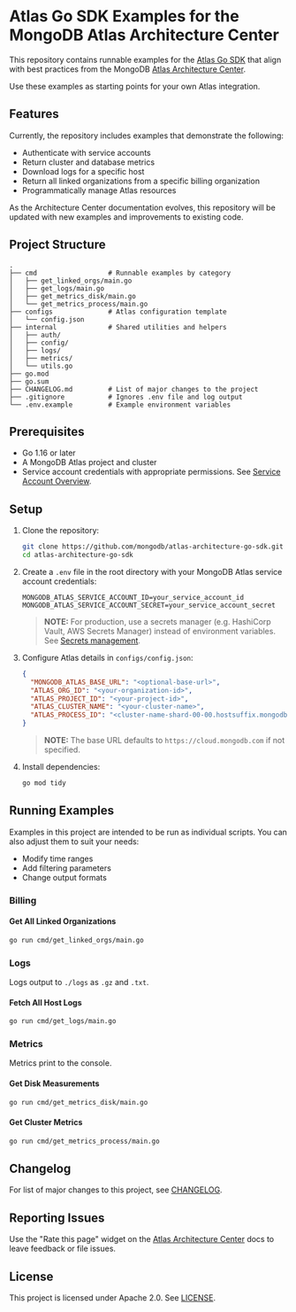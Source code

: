 # Atlas Go SDK Examples for the MongoDB Atlas Architecture Center

This repository contains runnable examples for the
[Atlas Go SDK](https://www.mongodb.com/docs/atlas/sdk/)
that align with best practices from the MongoDB
[Atlas Architecture Center](https://www.mongodb.com/docs/atlas/architecture/current/).

Use these examples as starting points for your own Atlas integration.

## Features

Currently, the repository includes examples that demonstrate the following:

- Authenticate with service accounts
- Return cluster and database metrics
- Download logs for a specific host
- Return all linked organizations from a specific billing organization
- Programmatically manage Atlas resources

As the Architecture Center documentation evolves, this repository will be updated with new examples 
and improvements to existing code. 

## Project Structure

```text
.
├── cmd                  # Runnable examples by category
│   ├── get_linked_orgs/main.go
│   ├── get_logs/main.go
│   ├── get_metrics_disk/main.go
│   └── get_metrics_process/main.go
├── configs              # Atlas configuration template
│   └── config.json
├── internal             # Shared utilities and helpers
│   ├── auth/
│   ├── config/
│   ├── logs/
│   ├── metrics/
│   └── utils.go
├── go.mod
├── go.sum
├── CHANGELOG.md         # List of major changes to the project 
├── .gitignore           # Ignores .env file and log output
└── .env.example         # Example environment variables
```

## Prerequisites

- Go 1.16 or later
- A MongoDB Atlas project and cluster
- Service account credentials with appropriate permissions. See
  [Service Account Overview](https://www.mongodb.com/docs/atlas/api/service-accounts-overview/).

## Setup

1. Clone the repository:
   ```bash
   git clone https://github.com/mongodb/atlas-architecture-go-sdk.git
   cd atlas-architecture-go-sdk
   ```

2. Create a `.env` file in the root directory with your MongoDB Atlas service account credentials:
   ```dotenv
   MONGODB_ATLAS_SERVICE_ACCOUNT_ID=your_service_account_id
   MONGODB_ATLAS_SERVICE_ACCOUNT_SECRET=your_service_account_secret
   ```
   > **NOTE:** For production, use a secrets manager (e.g. HashiCorp Vault, AWS Secrets Manager) 
   > instead of environment variables. 
   > See [Secrets management](https://www.mongodb.com/docs/atlas/architecture/current/auth/#secrets-management).

3. Configure Atlas details in `configs/config.json`:
   ```json
   {
     "MONGODB_ATLAS_BASE_URL": "<optional-base-url>",
     "ATLAS_ORG_ID": "<your-organization-id>",
     "ATLAS_PROJECT_ID": "<your-project-id>",
     "ATLAS_CLUSTER_NAME": "<your-cluster-name>",
     "ATLAS_PROCESS_ID": "<cluster-name-shard-00-00.hostsuffix.mongodb.net:port>"
   }
   ```
   > **NOTE:** The base URL defaults to `https://cloud.mongodb.com` if not specified.

4. Install dependencies:
   ```bash
   go mod tidy
   ```

## Running Examples

Examples in this project are intended to be run as individual scripts. 
You can also adjust them to suit your needs:

- Modify time ranges
- Add filtering parameters
- Change output formats

### Billing
#### Get All Linked Organizations 
```bash
go run cmd/get_linked_orgs/main.go
```

### Logs
Logs output to `./logs` as `.gz` and `.txt`.

#### Fetch All Host Logs
```bash
go run cmd/get_logs/main.go
```

### Metrics
Metrics print to the console.

#### Get Disk Measurements
```bash
go run cmd/get_metrics_disk/main.go
```

#### Get Cluster Metrics
```bash
go run cmd/get_metrics_process/main.go
```

## Changelog

For list of major changes to this project, see [CHANGELOG](CHANGELOG.md).

## Reporting Issues

Use the "Rate this page" widget on the
[Atlas Architecture Center](https://www.mongodb.com/docs/atlas/architecture/current/)
docs to leave feedback or file issues.

## License

This project is licensed under Apache 2.0. See [LICENSE](LICENSE.md).
